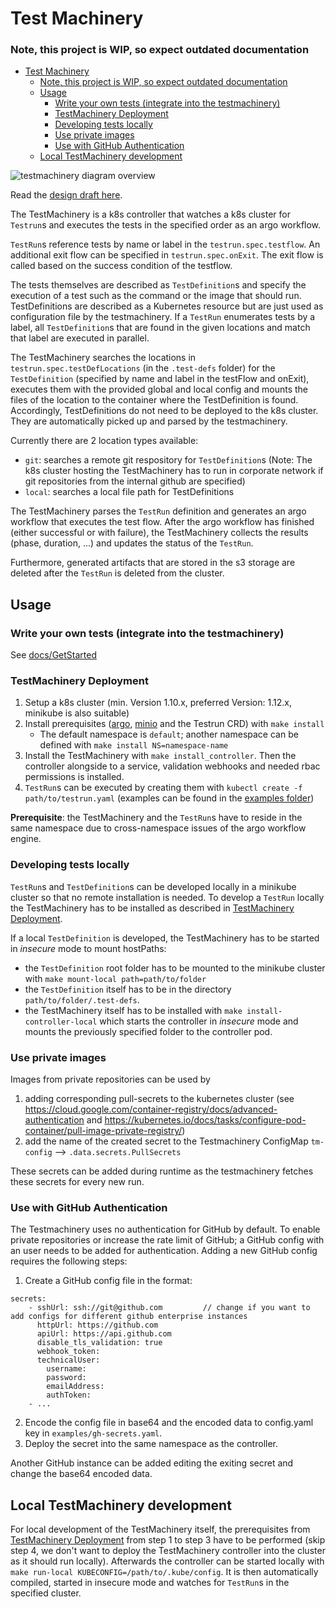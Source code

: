 # Test Machinery

### Note, this project is WIP, so expect outdated documentation

- [Test Machinery](#test-machinery)
  - [Note, this project is WIP, so expect outdated documentation](#note-this-project-is-wip-so-expect-outdated-documentation)
  - [Usage](#usage)
    - [Write your own tests (integrate into the testmachinery)](#write-your-own-tests-integrate-into-the-testmachinery)
    - [TestMachinery Deployment](#testmachinery-deployment)
    - [Developing tests locally](#developing-tests-locally)
    - [Use private images](#use-private-images)
    - [Use with GitHub Authentication](#use-with-github-authentication)
  - [Local TestMachinery development](#local-testmachinery-development)

![testmachinery diagram overview](https://github.com/gardener/test-infra/blob/oss/docs/test_machinary_overview.png?raw=true)

Read the [design draft here](docs/DesignDraft.md).

The TestMachinery is a k8s controller that watches a k8s cluster for `Testrun`s and executes the tests in the specified order as an argo workflow.

`TestRun`s reference tests by name or label in the `testrun.spec.testflow`. An additional exit flow can be specified in `testrun.spec.onExit`. The exit flow is called based on the success condition of the testflow.

The tests themselves are described as `TestDefinition`s and specify the execution of a test such as the command or the image that should run.
TestDefinitions are described as a Kubernetes resource but are just used as configuration file by the testmachinery.
If a `TestRun` enumerates tests by a label, all `TestDefinition`s that are found in the given locations and match that label are executed in parallel.

The TestMachinery searches the locations in `testrun.spec.testDefLocations` (in the `.test-defs` folder) for the `TestDefinition` (specified by name and label in the testFlow and onExit), executes them with the provided global and local config and mounts the files of the location to the container where the TestDefinition is found.
Accordingly, TestDefinitions do not need to be deployed to the k8s cluster.
They are automatically picked up and parsed by the testmachinery.

Currently there are 2 location types available:

- `git`: searches a remote git respository for `TestDefinition`s (Note: The k8s cluster hosting the TestMachinery has to run in corporate network if git repositories from the internal github are specified)
- `local`: searches a local file path for TestDefinitions

The TestMachinery parses the `TestRun` definition and generates an argo workflow that executes the test flow.
After the argo workflow has finished (either successful or with failure), the TestMachinery collects the results (phase, duration, ...) and updates the status of the `TestRun`.

Furthermore, generated artifacts that are stored in the s3 storage are deleted after the `TestRun` is deleted from the cluster.

## Usage

### Write your own tests (integrate into the testmachinery)

See [docs/GetStarted](docs/GetStarted.md)

### TestMachinery Deployment

1. Setup a k8s cluster (min. Version 1.10.x, preferred Version: 1.12.x, minikube is also suitable)
2. Install prerequisites ([argo](https://github.com/argoproj/argo), [minio](https://www.minio.io/) and the Testrun CRD) with `make install`
    * The default namespace is `default`; another namespace can be defined with `make install NS=namespace-name`
3. Install the TestMachinery with `make install_controller`. Then the controller alongside to a service, validation webhooks and needed rbac permissions is installed.
4. `TestRun`s can be executed by creating them with `kubectl create -f path/to/testrun.yaml` (examples can be found in the [examples folder](examples))

**Prerequisite**: the TestMachinery and the `TestRun`s have to reside in the same namespace due to cross-namespace issues of the argo workflow engine.

### Developing tests locally

`TestRun`s and `TestDefinition`s can be developed locally in a minikube cluster so that no remote installation is needed.
To develop a `TestRun` locally the TestMachinery has to be installed as described in [TestMachinery Deployment](#TestMachinery-Deployment).

If a local `TestDefinition` is developed, the TestMachinery has to be started in _insecure_ mode to mount hostPaths:

- the `TestDefinition` root folder has to be mounted to the minikube cluster with `make mount-local path=path/to/folder`
- the `TestDefinition` itself has to be in the directory `path/to/folder/.test-defs`.
- the TestMachinery itself has to be installed with `make install-controller-local` which starts the controller in _insecure_ mode and mounts the previously specified folder to the controller pod.

### Use private images

Images from private repositories can be used by

1. adding corresponding pull-secrets to the kubernetes cluster (see https://cloud.google.com/container-registry/docs/advanced-authentication and https://kubernetes.io/docs/tasks/configure-pod-container/pull-image-private-registry/)
2. add the name of the created secret to the Testmachinery ConfigMap `tm-config` --> `.data.secrets.PullSecrets`

These secrets can be added during runtime as the testmachinery fetches these secrets for every new run.

### Use with GitHub Authentication

The Testmachinery uses no authentication for GitHub by default.
To enable private repositories or increase the rate limit of GitHub; a GitHub config with an user needs to be added for authentication.
Adding a new GitHub config requires the following steps:

1. Create a GitHub config file in the format:
```
secrets:
    - sshUrl: ssh://git@github.com         // change if you want to add configs for different github enterprise instances
      httpUrl: https://github.com
      apiUrl: https://api.github.com
      disable_tls_validation: true
      webhook_token:
      technicalUser:
        username:
        password:
        emailAddress:
        authToken:
    - ...
```
2. Encode the config file in base64 and the encoded data to config.yaml key in `examples/gh-secrets.yaml`.
3. Deploy the secret into the same namespace as the controller.

Another GitHub instance can be added editing the exiting secret and change the base64 encoded data.

## Local TestMachinery development

For local development of the TestMachinery itself, the prerequisites from [TestMachinery Deployment](#TestMachinery-Deployment) from step 1 to step 3 have to be performed (skip step 4, we don't want to deploy the TestMachinery controller into the cluster as it should run locally).
Afterwards the controller can be started locally with `make run-local KUBECONFIG=/path/to/.kube/config`.
It is then automatically compiled, started in insecure mode and watches for `TestRun`s in the specified cluster.
